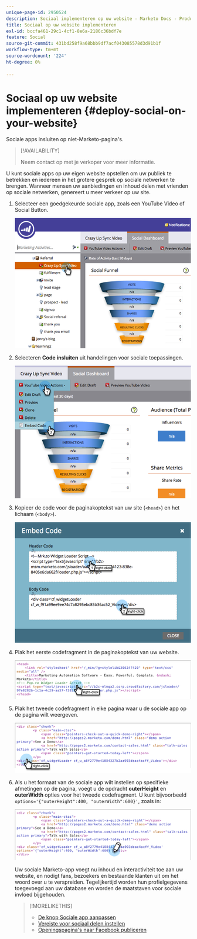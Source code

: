 ```yaml
---
unique-page-id: 2950524
description: Sociaal implementeren op uw website - Marketo Docs - Productdocumentatie
title: Sociaal op uw website implementeren
exl-id: bccfa461-29c1-4cf1-8e6a-2186c36bdf7e
feature: Social
source-git-commit: 431bd258f9a68bbb9df7acf043085578d3d91b1f
workflow-type: tm+mt
source-wordcount: '224'
ht-degree: 0%

---
```


# Sociaal op uw website implementeren {#deploy-social-on-your-website}

Sociale apps insluiten op niet-Marketo-pagina&#39;s.

>[!AVAILABILITY]
>
>Neem contact op met je verkoper voor meer informatie.

U kunt sociale apps op uw eigen website opstellen om uw publiek te betrekken en iedereen in het grotere gesprek op sociale netwerken te brengen. Wanneer mensen uw aanbiedingen en inhoud delen met vrienden op sociale netwerken, genereert u meer verkeer op uw site.

1. Selecteer een goedgekeurde sociale app, zoals een YouTube Video of Social Button.

   ![](assets/image2015-5-12-11-3a43-3a24.png)

1. Selecteren **Code insluiten** uit handelingen voor sociale toepassingen.

   ![](assets/image2015-5-12-12-3a59-3a46.png)

1. Kopieer de code voor de paginakoptekst van uw site (`<head>`) en het lichaam (`<body>`).

   ![](assets/image2015-5-12-13-3a3-3a34.png)

1. Plak het eerste codefragment in de paginakoptekst van uw website.

   ![](assets/socialonsite-embedhead.png)

1. Plak het tweede codefragment in elke pagina waar u de sociale app op de pagina wilt weergeven.

   ![](assets/socialonsite-embedwidget.png)

1. Als u het formaat van de sociale app wilt instellen op specifieke afmetingen op de pagina, voegt u de opdracht **outerHeight** en **outerWidth** opties voor het tweede codefragment. U kunt bijvoorbeeld `options='{"outerHeight":400, "outerWidth":600}'`, zoals in:

   ![](assets/socialonsite-resizewidget2.png)

   Uw sociale Marketo-app voegt nu inhoud en interactiviteit toe aan uw website, en nodigt fans, bezoekers en bestaande klanten uit om het woord over u te verspreiden. Tegelijkertijd worden hun profielgegevens toegevoegd aan uw database en worden de maatstaven voor sociale invloed bijgehouden.

   >[!MORELIKETHIS]
   >
   >* [De knop Sociale app aanpassen](/help/marketo/product-docs/demand-generation/social/configuring-social-actions/customize-social-app-button.md)
   >* [Vereiste voor sociaal delen instellen](/help/marketo/product-docs/demand-generation/social/social-functions/set-social-share-requirement.md)
   >* [Openingspagina&#39;s naar Facebook publiceren](/help/marketo/product-docs/demand-generation/facebook/publish-landing-pages-to-facebook.md)
